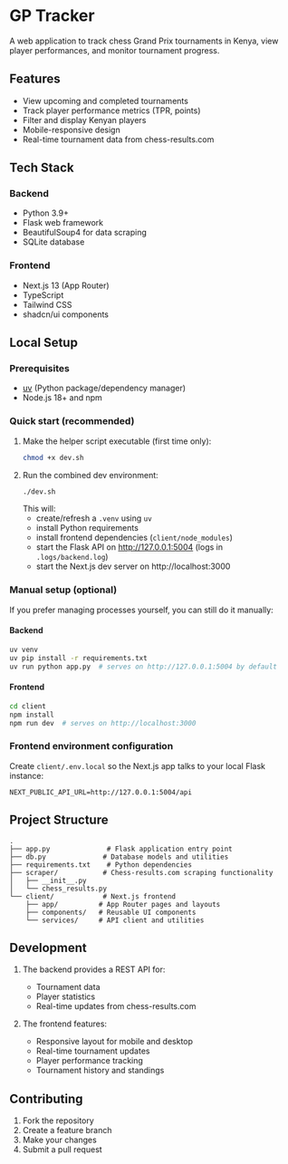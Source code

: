 # GP Tracker

A web application to track chess Grand Prix tournaments in Kenya, view player performances, and monitor tournament progress.

## Features

- View upcoming and completed tournaments
- Track player performance metrics (TPR, points)
- Filter and display Kenyan players
- Mobile-responsive design
- Real-time tournament data from chess-results.com

## Tech Stack

### Backend
- Python 3.9+
- Flask web framework
- BeautifulSoup4 for data scraping
- SQLite database

### Frontend
- Next.js 13 (App Router)
- TypeScript
- Tailwind CSS
- shadcn/ui components

## Local Setup

### Prerequisites

- [uv](https://github.com/astral-sh/uv) (Python package/dependency manager)
- Node.js 18+ and npm

### Quick start (recommended)

1. Make the helper script executable (first time only):
   ```bash
   chmod +x dev.sh
   ```
2. Run the combined dev environment:
   ```bash
   ./dev.sh
   ```
   This will:
   - create/refresh a `.venv` using `uv`
   - install Python requirements
   - install frontend dependencies (`client/node_modules`)
   - start the Flask API on http://127.0.0.1:5004 (logs in `.logs/backend.log`)
   - start the Next.js dev server on http://localhost:3000

### Manual setup (optional)

If you prefer managing processes yourself, you can still do it manually:

#### Backend

```bash
uv venv
uv pip install -r requirements.txt
uv run python app.py  # serves on http://127.0.0.1:5004 by default
```

#### Frontend

```bash
cd client
npm install
npm run dev  # serves on http://localhost:3000
```

### Frontend environment configuration

Create `client/.env.local` so the Next.js app talks to your local Flask instance:

```
NEXT_PUBLIC_API_URL=http://127.0.0.1:5004/api
```

## Project Structure

```
.
├── app.py              # Flask application entry point
├── db.py              # Database models and utilities
├── requirements.txt    # Python dependencies
├── scraper/           # Chess-results.com scraping functionality
│   ├── __init__.py
│   └── chess_results.py
└── client/            # Next.js frontend
    ├── app/          # App Router pages and layouts
    ├── components/   # Reusable UI components
    └── services/     # API client and utilities
```

## Development

1. The backend provides a REST API for:
   - Tournament data
   - Player statistics
   - Real-time updates from chess-results.com

2. The frontend features:
   - Responsive layout for mobile and desktop
   - Real-time tournament updates
   - Player performance tracking
   - Tournament history and standings

## Contributing

1. Fork the repository
2. Create a feature branch
3. Make your changes
4. Submit a pull request
